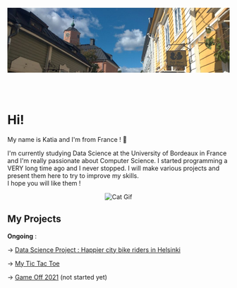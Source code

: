 ![Photo of Porvoo, Helsinki](https://github.com/kchardon/kchardon/blob/main/banniere.jpg "Photo of Porvoo, Helsinki")

<br><br>
# Hi!
My name is Katia and I'm from France ! 👋
  
I'm currently studying Data Science at the University of Bordeaux in France and I'm really passionate about Computer Science.
I started programming a VERY long time ago and I never stopped. I will make various projects and present them here to try to improve my skills.  
I hope you will like them !

<p align="center">
  <img src="https://c.tenor.com/ADcgmw_-C9QAAAAi/screen-computer-games.gif", title="Cat Gif", alt="Cat Gif">
</p>

## My Projects
  
**Ongoing** :  
  
-> [Data Science Project : Happier city bike riders in Helsinki](https://github.com/kchardon/Data-Science-Project)  

-> [My Tic Tac Toe](https://github.com/kchardon/TIC-TAC-TOE)

-> [Game Off 2021](https://itch.io/jam/game-off-2021) (not started yet)
